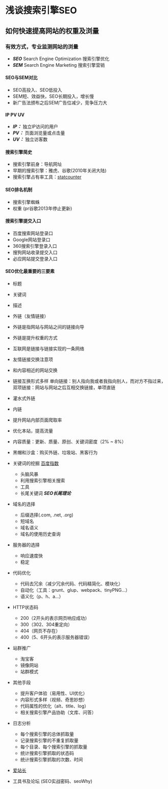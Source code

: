 # 浅谈搜索引擎SEO

## 如何快速提高网站的权重及浏量
### 有效方式，专业监测网站的浏量

- ***SEO*** Search Engine Optimization 搜索引擎优化
- ***SEM*** Search Engine Marketing 搜索引擎营销

#### SEO与SEM对比
- SEO高投入、SEO低投入
- SEM短、效益快，SEO长期投入，增长慢
- 新广告法颁布之后SEM广告位减少，竞争压力大

#### IP PV UV
- ***IP：*** 独立IP访问的用户
- ***PV：*** 页面浏览量或点击量
- ***UV：*** 独立访客数

#### 搜索引擎简史
- 搜索引擎前身：导航网址
- 早期的搜索引擎：雅虎、谷歌(2010年关闭大陆)
- 搜索引擎占有率工具：[statcounter](http://gs.statcounter.com/search-engine-market-share)

#### SEO排名机制
- 搜索引擎蜘蛛
- 权重 (pr谷歌2013年停止更新)

#### 搜索引擎提交入口
- 百度搜索网站登录口
- Google网站登录口
- 360搜索引擎登录入口
- 搜狗网站收录提交入口
- 必应网站提交登录入口

#### SEO优化最重要的三要素
- 标题
- 关键词
- 描述

- 外链（友情链接）
 - 外链是指网站与网站之间的链接向导
 - 外链是提升权重的方式
 - 互联网是链接与链接实现的一条网络

- 友情链接交换注意项
 - 和内容相近的网站交换
 - 链接互换形式多样 单向链接：别人指向我或者我指向别人，而对方不指过来，双项链接：网站与网站之后互相交换链接，单项直链
 - 灌水式外链


- 内链
 - 提升网站内部页面爬取率
 - 优化本站，提高流量

- 内容质量：更新、质量、原创、关键词密度（2% ~ 8%）

- 黑帽和沙盒：购买外链、垃圾站、黑客行为

- 关键词的挖掘 [百度指数](https://index.baidu.com/v2/main/index.html)
  - 头脑风暴
  - 利用搜索引擎相关搜索
  - 工具
  - 长尾关键词 ***SEO长尾理论***

- 域名的选择
  - 后缀选择(.com, .net, .org)
  - 短域名
  - 域名语义
  - 域名的使用历史查询

- 服务器的选择
  - 响应速度快
  - 稳定

- 代码优化
  - 代码去冗余（减少冗余代码、代码精简化、模块化）
  - 自动化（工具：grunt、glup、webpack、tinyPNG...）
  - 语义化（p、h、a...）

- HTTP状态码
  - 200（2开头的表示网页响应成功）
  - 300（302、304重定向）
  - 404（网页不存在）
  - 400（5、6开头的表示服务器错误）

- 站群推广
  - 淘宝客
  - 镜像网站
  - 站群模式

- 其他手段
  - 提升客户体验（易用性、UI优化）
  - 内容形式多样（视频、奇思妙想）
  - 代码属性的优化（alt、title、log）
  - 相关搜索引擎产品协助（文库、问答）

- 日志分析
  - 每个搜索引擎的总体抓取量
  - 记录搜索引擎的不重复抓取量
  - 每个目录、每个搜索引擎的抓取量
  - 统计搜索引擎抓取的状态码
  - 统计搜索引擎抓取的次数、时间

- [爱站长](https://www.aizhan.com/cha/ssr.ok-bug.com/)

- 工具书及论坛 (SEO实战密码、seoWhy)
